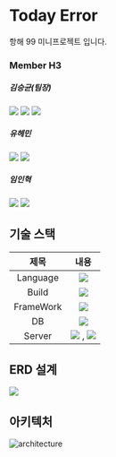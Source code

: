 <h1>Today Error</h1>
<p>항해 99 미니프로젝트 입니다.<p>
  
### Member H3

##### 김승균(팀장)
<p>
<a hraf="https://github.com/akrwkdrrr99"><img src="https://img.shields.io/badge/Github-181717?style=flat-square&logo=Github&logoColor=white"/></a>
<img src="https://img.shields.io/badge/SpringBoot-6DB33F?style=flat-square&logo=springboot&logoColor=white"/>
<img src="https://img.shields.io/badge/PhotoShop-31A8FF?style=flat-square&logo=AdobePhotoshop&logoColor=white"/>
</p>

##### 유헤민
<p>
<a hraf = "https://github.com/hyemco"><img src="https://img.shields.io/badge/Github-181717?style=flat-square&logo=Github&logoColor=white"/></a>
<img src="https://img.shields.io/badge/SpringBoot-6DB33F?style=flat-square&logo=springboot&logoColor=white"/>
</p>

##### 임인혁
<p>
<a hraf = ""><img src="https://img.shields.io/badge/Github-181717?style=flat-square&logo=Github&logoColor=white"/></a>
<img src="https://img.shields.io/badge/SpringBoot-6DB33F?style=flat-square&logo=springboot&logoColor=white"/>
</p>

<h2>기술 스택</h2>

|제목|내용|
|:---:|:---:|
|Language|<img src="https://img.shields.io/badge/Java-007396?style=flat-square&logo=java&logoColor=white"/>|
|Build|<img src="https://img.shields.io/badge/Gralde-02303A?style=flat-square&logo=Gradle&logoColor=white"/>|
|FrameWork|<img src="https://img.shields.io/badge/SpringBoot-6DB33F?style=flat-square&logo=springboot&logoColor=white"/>|
|DB|<img src="https://img.shields.io/badge/MySQL-4479A1?style=flat-square&logo=MySQL&logoColor=white"/>|
|Server|<img src="https://img.shields.io/badge/Amazon AWS-232F3E?style=flat-square&logo=Amazon AWS&logoColor=white"/> , <img src="https://img.shields.io/badge/Amazon S3-569A31?style=flat-square&logo=Amazon S3&logoColor=white"/>|

<h2>ERD 설계</h2>
<img src="https://user-images.githubusercontent.com/89297942/163099424-f8e29d37-1a53-4cab-af1a-ba24d1aae123.png"/></p>


아키텍처
---
![architecture](https://user-images.githubusercontent.com/67248249/163121619-6a2665cb-c4a7-45ba-9743-191b5031410a.png)




